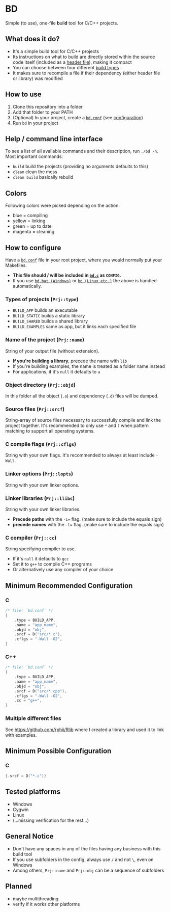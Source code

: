 # BD
Simple (to use), one-file **b**uil**d** tool for C/C++ projects.

## What does it do?
- It's a simple build tool for C/C++ projects
- Its instructions on what to build are directly stored within the source code itself (included as a [header file](bd.conf)), making it compact
- You can choose between four different [build types](#types-of-projects-prjtype)
- It makes sure to recompile a file if their dependency (either header file or library) was modified

## How to use
1. Clone this repository into a folder
2. Add that folder to your PATH
3. (Optional) In your project, create a [`bd.conf`](bd.conf) (see [configuration](#how-to-configure))
4. Run `bd` in your project

## Help / command line interface
To see a list of all available commands and their description, run `./bd -h`. Most important commands:
- `build` build the projects (providing no arguments defaults to this)
- `clean` clean the mess
- `clean build` basically rebuild

## Colors
Following colors were picked depending on the action:
- blue = compiling
- yellow = linking
- green = up to date
- magenta = cleaning

## How to configure
Have a [`bd.conf`](bd.conf) file in your root project, where you would normally put your Makefiles.
- **This file should / will be included in [`bd.c`](bd.c) as `CONFIG`.**
- If you use [`bd.bat (Windows)`](bd.bat) or [`bd (Linux etc.)`](bd) the above is handled automatically.
### Types of projects (`Prj::type`)
- `BUILD_APP` builds an executable
- `BUILD_STATIC` builds a static library
- `BUILD_SHARED` builds a shared library
- `BUILD_EXAMPLES` same as app, but it links each specified file
### Name of the project (`Prj::name`)
String of your output file (without extension).
- **If you're building a library**, precede the name with `lib`
- If you're building examples, the name is treated as a folder name instead
- For applications, if it's `null` it defaults to `a`
### Object directory (`Prj::objd`)
In this folder all the object (`.o`) and dependency (`.d`) files will be dumped.
### Source files (`Prj::srcf`)
String-array of source files necessary to successfully compile and link the project together. It's recommended to only use `*` and `?` when pattern matching to support all operating systems.
### C compile flags (`Prj::cflgs`)
String with your own flags. It's recommended to always at least include `-Wall`.
### Linker options (`Prj::lopts`)
String with your own linker options.
### Linker libraries (`Prj::llibs`)
String with your own linker libraries.
- **Precede paths** with the `-L=` flag. (make sure to include the equals sign)
- **precede names** with the `-l=` flag. (make sure to include the equals sign)
### C compiler (`Prj::cc`)
String specifying compiler to use.
- If it's `null` it defaults to `gcc`
- Set it to `g++` to compile C++ programs
- Or alternatively use any compiler of your choice

## Minimum Recommended Configuration
### C
```c
/* file: `bd.conf` */
{
    .type = BUILD_APP,
    .name = "app_name",
    .objd = "obj",
    .srcf = D("src/*.c"),
    .cflgs = "-Wall -O2",
}
```
### C++
```c
/* file: `bd.conf` */
{
    .type = BUILD_APP,
    .name = "app_name",
    .objd = "obj",
    .srcf = D("src/*.cpp"),
    .cflgs = "-Wall -O2",
    .cc = "g++",
}
```

### Multiple different files
See https://github.com/rphii/Rlib where I created a library and used it to link with examples.

## Minimum Possible Configuration
### C
```c
{.srcf = D("*.c")}
```

## Tested platforms
- Windows
- Cygwin
- Linux
- (...missing verification for the rest...)

## General Notice
- Don't have any spaces in any of the files having any business with this build tool
- If you use subfolders in the config, always use `/` and not `\`, even on Windows
- Among others, `Prj::name` and `Prj::obj` can be a sequence of subfolders

## Planned
- maybe multithreading
- verify if it works other platforms
